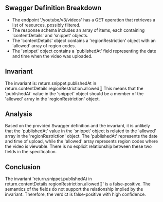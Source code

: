 ## Swagger Definition Breakdown
- The endpoint '/youtube/v3/videos' has a GET operation that retrieves a list of resources, possibly filtered.
- The response schema includes an array of items, each containing 'contentDetails' and 'snippet' objects.
- The 'contentDetails' object contains a 'regionRestriction' object with an 'allowed' array of region codes.
- The 'snippet' object contains a 'publishedAt' field representing the date and time when the video was uploaded.

## Invariant
The invariant is: return.snippet.publishedAt in return.contentDetails.regionRestriction.allowed[]
This means that the 'publishedAt' value in the 'snippet' object should be a member of the 'allowed' array in the 'regionRestriction' object.

## Analysis
Based on the provided Swagger definition and the invariant, it is unlikely that the 'publishedAt' value in the 'snippet' object is related to the 'allowed' array in the 'regionRestriction' object. The 'publishedAt' represents the date and time of upload, while the 'allowed' array represents region codes where the video is viewable. There is no explicit relationship between these two fields in the specification.

## Conclusion
The invariant 'return.snippet.publishedAt in return.contentDetails.regionRestriction.allowed[]' is a false-positive. The semantics of the fields do not support the relationship implied by the invariant. Therefore, the verdict is false-positive with high confidence.

